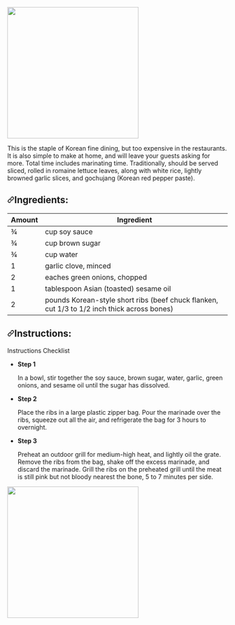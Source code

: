 <article class="markdown-body entry-content container-lg" itemprop="text"><p><a target="_blank" rel="noopener noreferrer" href="https://camo.githubusercontent.com/b26d610a1f2f6d1a5128ba6a8c715625771124b0/68747470733a2f2f696d6167657376632e6d65726564697468636f72702e696f2f76332f6d6d2f696d6167653f75726c3d68747470733a2f2f696d616765732e6d656469612d616c6c726563697065732e636f6d2f7573657270686f746f732f363239373339372e6a706726773d35393626683d35393626633d736326706f693d6661636526713d3835"><img src="https://camo.githubusercontent.com/b26d610a1f2f6d1a5128ba6a8c715625771124b0/68747470733a2f2f696d6167657376632e6d65726564697468636f72702e696f2f76332f6d6d2f696d6167653f75726c3d68747470733a2f2f696d616765732e6d656469612d616c6c726563697065732e636f6d2f7573657270686f746f732f363239373339372e6a706726773d35393626683d35393626633d736326706f693d6661636526713d3835" width="300" data-canonical-src="https://imagesvc.meredithcorp.io/v3/mm/image?url=https://images.media-allrecipes.com/userphotos/6297397.jpg&amp;w=596&amp;h=596&amp;c=sc&amp;poi=face&amp;q=85" style="max-width:100%;"></a></p>
<p>This is the staple of Korean fine dining, but too expensive in the restaurants. It is also simple to make at home, and will leave your guests asking for more. Total time includes marinating time. Traditionally, should be served sliced, rolled in romaine lettuce leaves, along with white rice, lightly browned garlic slices, and gochujang (Korean red pepper paste).</p>
<h2><a id="user-content-ingredients" class="anchor" aria-hidden="true" href="#ingredients"><svg class="octicon octicon-link" viewBox="0 0 16 16" version="1.1" width="16" height="16" aria-hidden="true"><path fill-rule="evenodd" d="M7.775 3.275a.75.75 0 001.06 1.06l1.25-1.25a2 2 0 112.83 2.83l-2.5 2.5a2 2 0 01-2.83 0 .75.75 0 00-1.06 1.06 3.5 3.5 0 004.95 0l2.5-2.5a3.5 3.5 0 00-4.95-4.95l-1.25 1.25zm-4.69 9.64a2 2 0 010-2.83l2.5-2.5a2 2 0 012.83 0 .75.75 0 001.06-1.06 3.5 3.5 0 00-4.95 0l-2.5 2.5a3.5 3.5 0 004.95 4.95l1.25-1.25a.75.75 0 00-1.06-1.06l-1.25 1.25a2 2 0 01-2.83 0z"></path></svg></a>Ingredients:</h2>
<table>
<thead>
<tr>
<th>Amount</th>
<th>Ingredient</th>
</tr>
</thead>
<tbody>
<tr>
<td>¾</td>
<td>cup soy sauce</td>
</tr>
<tr>
<td>¾</td>
<td>cup brown sugar</td>
</tr>
<tr>
<td>¾</td>
<td>cup water</td>
</tr>
<tr>
<td>1</td>
<td>garlic clove, minced</td>
</tr>
<tr>
<td>2</td>
<td>eaches green onions, chopped</td>
</tr>
<tr>
<td>1</td>
<td>tablespoon Asian (toasted) sesame oil</td>
</tr>
<tr>
<td>2</td>
<td>pounds Korean-style short ribs (beef chuck flanken, cut 1/3 to 1/2 inch thick across bones)</td>
</tr>
</tbody>
</table>
<h2><a id="user-content-instructions" class="anchor" aria-hidden="true" href="#instructions"><svg class="octicon octicon-link" viewBox="0 0 16 16" version="1.1" width="16" height="16" aria-hidden="true"><path fill-rule="evenodd" d="M7.775 3.275a.75.75 0 001.06 1.06l1.25-1.25a2 2 0 112.83 2.83l-2.5 2.5a2 2 0 01-2.83 0 .75.75 0 00-1.06 1.06 3.5 3.5 0 004.95 0l2.5-2.5a3.5 3.5 0 00-4.95-4.95l-1.25 1.25zm-4.69 9.64a2 2 0 010-2.83l2.5-2.5a2 2 0 012.83 0 .75.75 0 001.06-1.06 3.5 3.5 0 00-4.95 0l-2.5 2.5a3.5 3.5 0 004.95 4.95l1.25-1.25a.75.75 0 00-1.06-1.06l-1.25 1.25a2 2 0 01-2.83 0z"></path></svg></a>Instructions:</h2>
<p>Instructions Checklist</p>
<ul>
<li>
<p><strong>Step 1</strong></p>
<p>In a bowl, stir together the soy sauce, brown sugar, water, garlic, green onions, and sesame oil until the sugar has dissolved.</p>
</li>
<li>
<p><strong>Step 2</strong></p>
<p>Place the ribs in a large plastic zipper bag. Pour the marinade over the ribs, squeeze out all the air, and refrigerate the bag for 3 hours to overnight.</p>
</li>
<li>
<p><strong>Step 3</strong></p>
<p>Preheat an outdoor grill for medium-high heat, and lightly oil the grate. Remove the ribs from the bag, shake off the excess marinade, and discard the marinade. Grill the ribs on the preheated grill until the meat is still pink but not bloody nearest the bone, 5 to 7 minutes per side.</p>
</li>
</ul>
<p><a target="_blank" rel="noopener noreferrer" href="https://camo.githubusercontent.com/1b2398a725f4896965c6423b6a180e683d14b5fa/68747470733a2f2f696d6167657376632e6d65726564697468636f72702e696f2f76332f6d6d2f696d6167653f75726c3d6874747073253341253246253246696d616765732e6d656469612d616c6c726563697065732e636f6d2532467573657270686f746f732532463335353538362e6a706726773d35393626683d33393926633d736326706f693d6661636526713d3835"><img src="https://camo.githubusercontent.com/1b2398a725f4896965c6423b6a180e683d14b5fa/68747470733a2f2f696d6167657376632e6d65726564697468636f72702e696f2f76332f6d6d2f696d6167653f75726c3d6874747073253341253246253246696d616765732e6d656469612d616c6c726563697065732e636f6d2532467573657270686f746f732532463335353538362e6a706726773d35393626683d33393926633d736326706f693d6661636526713d3835" width="300" data-canonical-src="https://imagesvc.meredithcorp.io/v3/mm/image?url=https%3A%2F%2Fimages.media-allrecipes.com%2Fuserphotos%2F355586.jpg&amp;w=596&amp;h=399&amp;c=sc&amp;poi=face&amp;q=85" style="max-width:100%;"></a></p>
</article>
